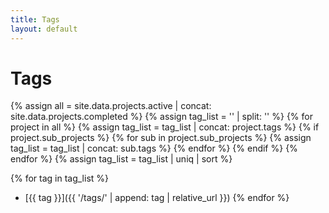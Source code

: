 ```yaml
---
title: Tags
layout: default
---
```


# Tags

{% assign all = site.data.projects.active | concat: site.data.projects.completed %}
{% assign tag_list = '' | split: '' %}
{% for project in all %}
  {% assign tag_list = tag_list | concat: project.tags %}
  {% if project.sub_projects %}
    {% for sub in project.sub_projects %}
      {% assign tag_list = tag_list | concat: sub.tags %}
    {% endfor %}
  {% endif %}
{% endfor %}
{% assign tag_list = tag_list | uniq | sort %}

{% for tag in tag_list %}
- [{{ tag }}]({{ '/tags/' | append: tag | relative_url }})
{% endfor %}
